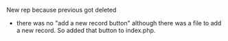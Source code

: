 New rep
because previous got deleted

* there was no "add a new record button" although there was a file to add a new record. So added that button to index.php.
 
